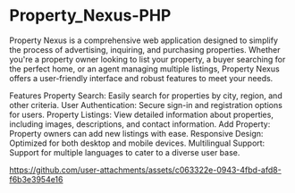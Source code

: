 # Property_Nexus-PHP

Property Nexus is a comprehensive web application designed to simplify the process of advertising, inquiring, and purchasing properties. Whether you're a property owner looking to list your property, a buyer searching for the perfect home, or an agent managing multiple listings, Property Nexus offers a user-friendly interface and robust features to meet your needs.

Features
Property Search: Easily search for properties by city, region, and other criteria.
User Authentication: Secure sign-in and registration options for users.
Property Listings: View detailed information about properties, including images, descriptions, and contact information.
Add Property: Property owners can add new listings with ease.
Responsive Design: Optimized for both desktop and mobile devices.
Multilingual Support: Support for multiple languages to cater to a diverse user base.



https://github.com/user-attachments/assets/c063322e-0943-4fbd-afd8-f6b3e3954e16

